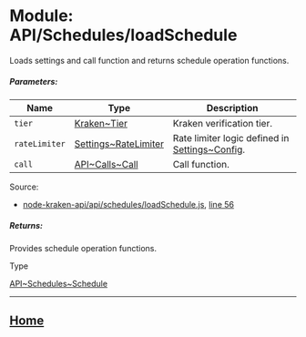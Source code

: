 Module: API/Schedules/loadSchedule
==================================

Loads settings and call function and returns schedule operation functions.

##### Parameters:

| Name | Type | Description |
| --- | --- | --- |
| `tier` | [Kraken~Tier](https://github.com/jpcx/node-kraken-api/blob/0.1.0/docs/namespaces/Kraken.md#~Tier) | Kraken verification tier. |
| `rateLimiter` | [Settings~RateLimiter](https://github.com/jpcx/node-kraken-api/blob/0.1.0/docs/namespaces/Settings.md#~RateLimiter) | Rate limiter logic defined in [Settings~Config](https://github.com/jpcx/node-kraken-api/blob/0.1.0/docs/namespaces/Settings.md#~Config). |
| `call` | [API\~Calls~Call](https://github.com/jpcx/node-kraken-api/blob/0.1.0/docs/namespaces/API/Calls.md#~Call) | Call function. |

Source:

*   [node-kraken-api/api/schedules/loadSchedule.js](https://github.com/jpcx/node-kraken-api/blob/0.1.0/api/schedules/loadSchedule.js), [line 56](https://github.com/jpcx/node-kraken-api/blob/0.1.0/api/schedules/loadSchedule.js#L56)

##### Returns:

Provides schedule operation functions.

Type

[API\~Schedules~Schedule](https://github.com/jpcx/node-kraken-api/blob/0.1.0/docs/namespaces/API/Schedules.md#~Schedule)

<hr>

## [Home](https://github.com/jpcx/node-kraken-api/blob/0.1.0/README.md)